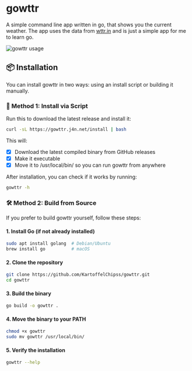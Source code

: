 # gowttr

A simple command line app written in go, that shows you the current weather. The app uses the data from [wttr.in](https://wttr.in/) and is just a simple app for me to learn go.

![gowttr usage](https://f.j4n.net/gowttr.gif)

## 📦 Installation

You can install gowttr in two ways: using an install script or building it manually.

### 🔧 Method 1: Install via Script

Run this to download the latest release and install it:

```bash
curl -sL https://gowttr.j4n.net/install | bash
```

This will:

- [x] Download the latest compiled binary from GitHub releases
- [x] Make it executable
- [x] Move it to /usr/local/bin/ so you can run gowttr from anywhere

After installation, you can check if it works by running:

```bash
gowttr -h
```

### 🛠️ Method 2: Build from Source

If you prefer to build gowttr yourself, follow these steps:

#### 1. Install Go (if not already installed)

```bash
sudo apt install golang  # Debian/Ubuntu  
brew install go          # macOS  
```

#### 2. Clone the repository

```bash
git clone https://github.com/KartoffelChipss/gowttr.git
cd gowttr
```

#### 3. Build the binary

```bash
go build -o gowttr .
```

#### 4. Move the binary to your PATH

```bash
chmod +x gowttr
sudo mv gowttr /usr/local/bin/
```

#### 5. Verify the installation

```bash
gowttr --help
```